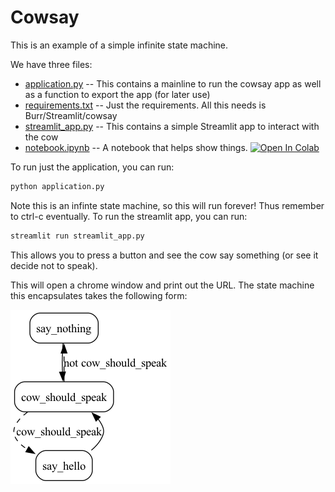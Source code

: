 # Cowsay

This is an example of a simple infinite state machine.

We have three files:

- [application.py](application.py) -- This contains a mainline to run the cowsay app as well as a function to export the app (for later use)
- [requirements.txt](requirements.txt) -- Just the requirements. All this needs is Burr/Streamlit/cowsay
- [streamlit_app.py](streamlit_app.py) -- This contains a simple Streamlit app to interact with the cow
- [notebook.ipynb](notebook.ipynb) -- A notebook that helps show things. <a target="_blank" href="https://colab.research.google.com/github/dagworks-inc/burr/blob/main/examples/other-examples/cowsay/notebook.ipynb">
  <img src="https://colab.research.google.com/assets/colab-badge.svg" alt="Open In Colab"/>
</a>

To run just the application, you can run:

```bash
python application.py
```

Note this is an infinte state machine, so this will run forever! Thus remember to ctrl-c eventually.
To run the streamlit app, you can run:

```bash
streamlit run streamlit_app.py
```

This allows you to press a button and see the cow say something (or see it decide not to speak).

This will open a chrome window and print out the URL. The state machine this encapsulates takes the following form:

![State Machine](digraph.png)
